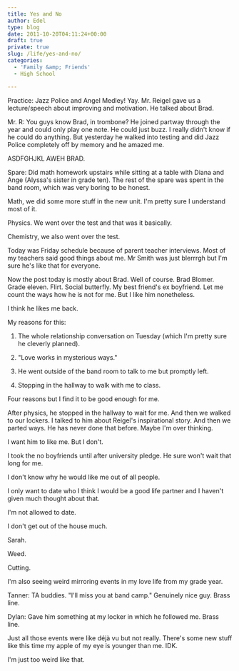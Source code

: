 ```yaml
---
title: Yes and No
author: Edel
type: blog
date: 2011-10-20T04:11:24+00:00
draft: true
private: true
slug: /life/yes-and-no/
categories:
  - 'Family &amp; Friends'
  - High School

---
```

Practice: Jazz Police and Angel Medley! Yay. Mr. Reigel gave us a lecture/speech about improving and motivation. He talked about Brad.

Mr. R: You guys know Brad, in trombone? He joined partway through the year and could only play one note. He could just buzz. I really didn't know if he could do anything. But yesterday he walked into testing and did Jazz Police completely off by memory and he amazed me.

ASDFGHJKL AWEH BRAD.

Spare: Did math homework upstairs while sitting at a table with Diana and Ange (Alyssa's sister in grade ten). The rest of the spare was spent in the band room, which was very boring to be honest.

Math, we did some more stuff in the new unit. I'm pretty sure I understand most of it.

Physics. We went over the test and that was it basically. 

Chemistry, we also went over the test.

Today was Friday schedule because of parent teacher interviews. Most of my teachers said good things about me. Mr Smith was just blerrrgh but I'm sure he's like that for everyone. 

Now the post today is mostly about Brad. Well of course. Brad Blomer. Grade eleven. Flirt. Social butterfly. My best friend's ex boyfriend. Let me count the ways how he is not for me. But I like him nonetheless.

I think he likes me back.

My reasons for this:

1. The whole relationship conversation on Tuesday (which I'm pretty sure he cleverly planned).
  
2. "Love works in mysterious ways."
  
3. He went outside of the band room to talk to me but promptly left.
  
4. Stopping in the hallway to walk with me to class.

Four reasons but I find it to be good enough for me.

After physics, he stopped in the hallway to wait for me. And then we walked to our lockers. I talked to him about Reigel's inspirational story. And then we parted ways. He has never done that before. Maybe I'm over thinking.

I want him to like me. But I don't.

I took the no boyfriends until after university pledge. He sure won't wait that long for me.

I don't know why he would like me out of all people.

I only want to date who I think I would be a good life partner and I haven't given much thought about that.

I'm not allowed to date.

I don't get out of the house much.

Sarah.

Weed.

Cutting.

I'm also seeing weird mirroring events in my love life from my grade year.

Tanner: TA buddies. "I'll miss you at band camp." Genuinely nice guy. Brass line.

Dylan: Gave him something at my locker in which he followed me. Brass line.

Just all those events were like déjà vu but not really. There's some new stuff like this time my apple of my eye is younger than me. IDK.

I'm just too weird like that.


